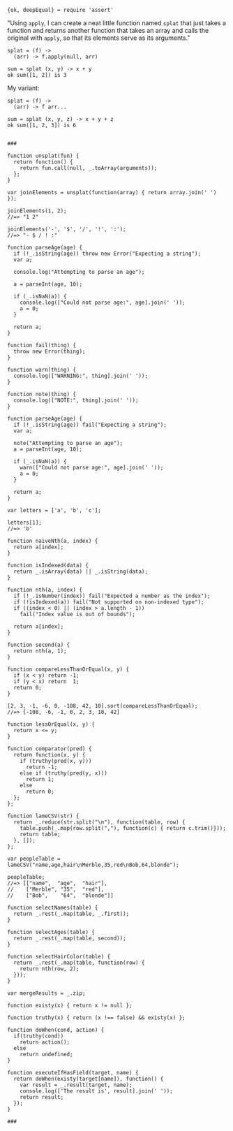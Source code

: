     {ok, deepEqual} = require 'assert'

"Using `apply`, I can create a neat little function named `splat` that just
takes a function and returns another function that takes an array and calls the
original with `apply`, so that its elements serve as its arguments."

    splat = (f) ->
      (arr) -> f.apply(null, arr)

    sum = splat (x, y) -> x + y
    ok sum([1, 2]) is 3

My variant:
    
    splat = (f) ->
      (arr) -> f arr...

    sum = splat (x, y, z) -> x + y + z
    ok sum([1, 2, 3]) is 6


    ###

    function unsplat(fun) {
      return function() {
        return fun.call(null, _.toArray(arguments));
      };
    }

    var joinElements = unsplat(function(array) { return array.join(' ') });

    joinElements(1, 2);
    //=> "1 2"

    joinElements('-', '$', '/', '!', ':');
    //=> "- $ / ! :"

    function parseAge(age) {
      if (!_.isString(age)) throw new Error("Expecting a string");
      var a;

      console.log("Attempting to parse an age");

      a = parseInt(age, 10);

      if (_.isNaN(a)) {
        console.log(["Could not parse age:", age].join(' '));
        a = 0;
      }

      return a;
    }

    function fail(thing) {
      throw new Error(thing);
    }

    function warn(thing) {
      console.log(["WARNING:", thing].join(' '));
    }

    function note(thing) {
      console.log(["NOTE:", thing].join(' '));
    }

    function parseAge(age) {
      if (!_.isString(age)) fail("Expecting a string");
      var a;

      note("Attempting to parse an age");
      a = parseInt(age, 10);

      if (_.isNaN(a)) {
        warn(["Could not parse age:", age].join(' '));
        a = 0;
      }

      return a;
    }

    var letters = ['a', 'b', 'c'];

    letters[1];
    //=> 'b'

    function naiveNth(a, index) {
      return a[index];
    }

    function isIndexed(data) {
      return _.isArray(data) || _.isString(data);
    }

    function nth(a, index) {
      if (!_.isNumber(index)) fail("Expected a number as the index");
      if (!isIndexed(a)) fail("Not supported on non-indexed type");
      if ((index < 0) || (index > a.length - 1))
        fail("Index value is out of bounds");

      return a[index];
    }

    function second(a) {
      return nth(a, 1);
    }

    function compareLessThanOrEqual(x, y) {
      if (x < y) return -1;
      if (y < x) return  1;
      return 0;
    }

    [2, 3, -1, -6, 0, -108, 42, 10].sort(compareLessThanOrEqual);
    //=> [-108, -6, -1, 0, 2, 3, 10, 42]

    function lessOrEqual(x, y) {
      return x <= y;
    }

    function comparator(pred) {
      return function(x, y) {
        if (truthy(pred(x, y)))
          return -1;
        else if (truthy(pred(y, x)))
          return 1;
        else
          return 0;
      };
    };

    function lameCSV(str) {
      return _.reduce(str.split("\n"), function(table, row) {
        table.push(_.map(row.split(","), function(c) { return c.trim()}));
        return table;
      }, []);
    };

    var peopleTable = lameCSV("name,age,hair\nMerble,35,red\nBob,64,blonde");

    peopleTable;
    //=> [["name",  "age",  "hair"],
    //    ["Merble", "35",  "red"],
    //    ["Bob",    "64",  "blonde"]]

    function selectNames(table) {
      return _.rest(_.map(table, _.first));
    }

    function selectAges(table) {
      return _.rest(_.map(table, second));
    }

    function selectHairColor(table) {
      return _.rest(_.map(table, function(row) {
        return nth(row, 2);
      }));
    }

    var mergeResults = _.zip;

    function existy(x) { return x != null };

    function truthy(x) { return (x !== false) && existy(x) };

    function doWhen(cond, action) {
      if(truthy(cond))
        return action();
      else
        return undefined;
    }

    function executeIfHasField(target, name) {
      return doWhen(existy(target[name]), function() {
        var result = _.result(target, name);
        console.log(['The result is', result].join(' '));
        return result;
      });
    }

    ###

